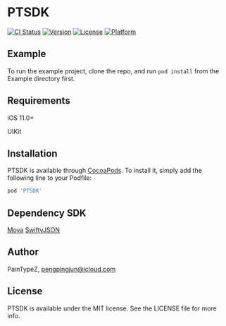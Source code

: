 # PTSDK

[![CI Status](https://img.shields.io/travis/pengpingjun@icloud.com/PTSDK.svg?style=flat)](https://travis-ci.org/pengpingjun@icloud.com/PTSDK)
[![Version](https://img.shields.io/cocoapods/v/PTSDK.svg?style=flat)](https://cocoapods.org/pods/PTSDK)
[![License](https://img.shields.io/cocoapods/l/PTSDK.svg?style=flat)](https://cocoapods.org/pods/PTSDK)
[![Platform](https://img.shields.io/cocoapods/p/PTSDK.svg?style=flat)](https://cocoapods.org/pods/PTSDK)

## Example

To run the example project, clone the repo, and run `pod install` from the Example directory first.

## Requirements

iOS 11.0+

UIKit

## Installation

PTSDK is available through [CocoaPods](https://cocoapods.org). To install
it, simply add the following line to your Podfile:

```ruby
pod 'PTSDK'
```
## Dependency SDK 
[Moya](https://github.com/Moya/Moya)
[SwiftyJSON](https://github.com/SwiftyJSON/SwiftyJSON)

## Author

PainTypeZ, pengpingjun@icloud.com

## License

PTSDK is available under the MIT license. See the LICENSE file for more info.
